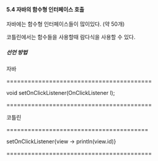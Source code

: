 #### 5.4 자바의 함수형 인터페이스 호출

자바에는 함수형 인터페이스들이 많이있다. (약 50개)

코틀린에서는 함수들을 사용할때 람다식을 사용할 수 있다.

##### 선언 방법

자바

=========================================

void setOnClickListener(OnClickListener l);

=========================================

코틀린

========================================

setOnClickListener{view -> println(view.id)}

=========================================